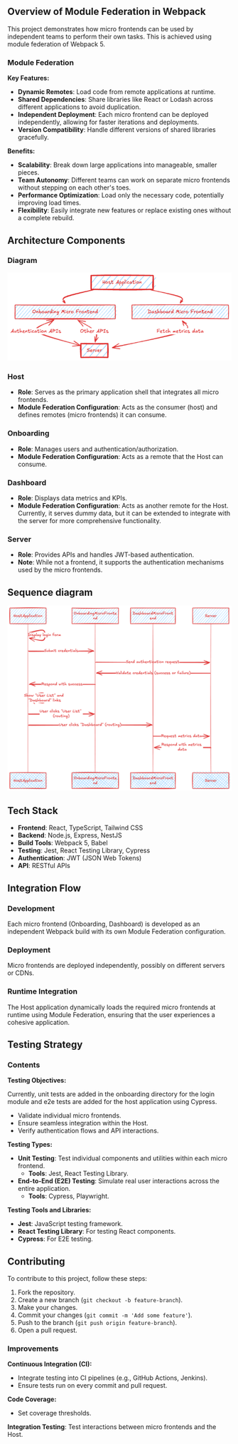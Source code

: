 ## Overview of Module Federation in Webpack

This project demonstrates how micro frontends can be used by independent teams to perform their own tasks. This is achieved using module federation of Webpack 5.

### Module Federation

**Key Features:**

- **Dynamic Remotes**: Load code from remote applications at runtime.
- **Shared Dependencies**: Share libraries like React or Lodash across different applications to avoid duplication.
- **Independent Deployment**: Each micro frontend can be deployed independently, allowing for faster iterations and deployments.
- **Version Compatibility**: Handle different versions of shared libraries gracefully.

**Benefits:**

- **Scalability**: Break down large applications into manageable, smaller pieces.
- **Team Autonomy**: Different teams can work on separate micro frontends without stepping on each other's toes.
- **Performance Optimization**: Load only the necessary code, potentially improving load times.
- **Flexibility**: Easily integrate new features or replace existing ones without a complete rebuild.

## Architecture Components

### Diagram

![Micro Frontends Architecture](assets/arch.png)

### Host

- **Role**: Serves as the primary application shell that integrates all micro frontends.
- **Module Federation Configuration**: Acts as the consumer (host) and defines remotes (micro frontends) it can consume.

### Onboarding

- **Role**: Manages users and authentication/authorization.
- **Module Federation Configuration**: Acts as a remote that the Host can consume.

### Dashboard

- **Role**: Displays data metrics and KPIs.
- **Module Federation Configuration**: Acts as another remote for the Host. Currently, it serves dummy data, but it can be extended to integrate with the server for more comprehensive functionality.

### Server

- **Role**: Provides APIs and handles JWT-based authentication.
- **Note**: While not a frontend, it supports the authentication mechanisms used by the micro frontends.

## Sequence diagram

![Sequence Diagram](assets/sd.png)

## Tech Stack

- **Frontend**: React, TypeScript, Tailwind CSS
- **Backend**: Node.js, Express, NestJS
- **Build Tools**: Webpack 5, Babel
- **Testing**: Jest, React Testing Library, Cypress
- **Authentication**: JWT (JSON Web Tokens)
- **API**: RESTful APIs

## Integration Flow

### Development

Each micro frontend (Onboarding, Dashboard) is developed as an independent Webpack build with its own Module Federation configuration.

### Deployment

Micro frontends are deployed independently, possibly on different servers or CDNs.

### Runtime Integration

The Host application dynamically loads the required micro frontends at runtime using Module Federation, ensuring that the user experiences a cohesive application.

## Testing Strategy

### Contents

**Testing Objectives:**

Currently, unit tests are added in the onboarding directory for the login module and e2e tests are added for the host application using Cypress.

- Validate individual micro frontends.
- Ensure seamless integration within the Host.
- Verify authentication flows and API interactions.

**Testing Types:**

- **Unit Testing**: Test individual components and utilities within each micro frontend.
  - **Tools**: Jest, React Testing Library.
- **End-to-End (E2E) Testing**: Simulate real user interactions across the entire application.
  - **Tools**: Cypress, Playwright.

**Testing Tools and Libraries:**

- **Jest**: JavaScript testing framework.
- **React Testing Library**: For testing React components.
- **Cypress**: For E2E testing.

## Contributing

To contribute to this project, follow these steps:

1. Fork the repository.
2. Create a new branch (`git checkout -b feature-branch`).
3. Make your changes.
4. Commit your changes (`git commit -m 'Add some feature'`).
5. Push to the branch (`git push origin feature-branch`).
6. Open a pull request.

### Improvements

**Continuous Integration (CI):**

- Integrate testing into CI pipelines (e.g., GitHub Actions, Jenkins).
- Ensure tests run on every commit and pull request.

**Code Coverage:**

- Set coverage thresholds.

**Integration Testing**: Test interactions between micro frontends and the Host.
